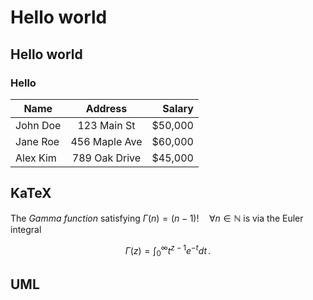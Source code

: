 # Hello world
## Hello world
### Hello 

| Name     |     Address      |   Salary |
|----------|:----------------:|---------:|
| John Doe |   123 Main St    |   $50,000 |
| Jane Roe |  456 Maple Ave   |   $60,000 |
| Alex Kim |  789 Oak Drive   |   $45,000 |

## KaTeX

The *Gamma function* satisfying $\Gamma(n) = (n-1)!\quad\forall n\in\mathbb N$ is via the Euler integral

$$
\Gamma(z) = \int_0^\infty t^{z-1}e^{-t}dt\,.
$$

## UML

